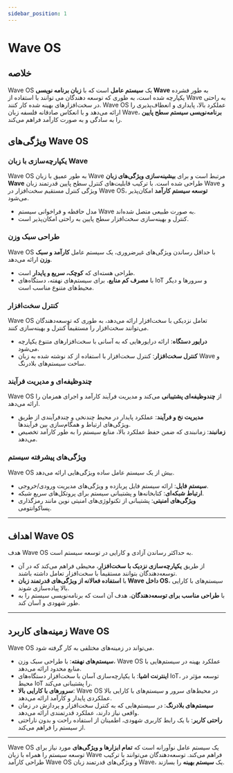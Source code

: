 ```yaml
---
sidebar_position: 1
---
```


# Wave OS

## خلاصه

Wave OS یک **سیستم عامل** است که با **زبان برنامه نویسی Wave** به طور فشرده یکپارچه شده است، به طوری که توسعه دهندگان می توانند با استفاده از Wave به راحتی در سخت‌افزارهای بهینه شده کار کنند.
Wave OS عملکرد بالا، پایداری و انعطاف‌پذیری را ارائه می‌دهد و با انعکاس صادقانه فلسفه زبان Wave، **برنامه‌نویسی سیستم سطح پایین** را به سادگی و به صورت کارآمد فراهم می‌کند.

## ویژگی‌های Wave OS

### یکپارچه‌سازی با زبان Wave

Wave OS به طور عمیق با زبان Wave مرتبط است و برای **بیشینه‌سازی ویژگی‌های زبان Wave** طراحی شده است. با ترکیب قابلیت‌های کنترل سطح پایین قدرتمند زبان Wave و ویژگی کنترل مستقیم سخت‌افزار در Wave OS، **توسعه سیستم کارآمد** امکان‌پذیر می‌شود.

- مدل حافظه و فراخوانی سیستم Wave به صورت طبیعی متصل شده‌اند.
- کنترل و بهینه‌سازی سخت‌افزار سطح پایین به راحتی امکان‌پذیر است.

### طراحی سبک وزن

Wave OS با حداقل رساندن ویژگی‌های غیرضروری، یک سیستم عامل **کارآمد و سبک وزن** ارائه می‌دهد.

- طراحی هسته‌ای که **کوچک، سریع و پایدار** است.
- با **مصرف کم منابع**، برای سیستم‌های نهفته، دستگاه‌های IoT و سرورها و دیگر محیط‌های متنوع مناسب است.

### کنترل سخت‌افزار

Wave OS تعامل نزدیکی با سخت‌افزار ارائه می‌دهد، به طوری که توسعه‌دهندگان می‌توانند سخت‌افزار را مستقیماً کنترل و بهینه‌سازی کنند.

- **درایور دستگاه**: ارائه درایورهایی که به آسانی با سخت‌افزارهای متنوع یکپارچه می‌شود.
- **کنترل سخت‌افزار**: کنترل سخت‌افزار با استفاده از کد نوشته شده به زبان Wave و ساخت سیستم‌های بلادرنگ.

### چندوظیفه‌ای و مدیریت فرآیند

Wave OS از **چندوظیفه‌ای پشتیبانی** می‌کند و مدیریت فرآیند کارآمد و اجرای همزمان را ارائه می‌دهد.

- **مدیریت نخ و فرآیند**: عملکرد پایدار در محیط چندنخی و چندفرآیندی از طریق ویژگی‌های ارتباط و همگام‌سازی بین فرآیندها.
- **زمانبند**: زمانبندی که ضمن حفظ عملکرد بالا، منابع سیستم را به طور کارآمد تخصیص می‌دهد.

### ویژگی‌های پیشرفته سیستم

Wave OS بیش از یک سیستم عامل ساده ویژگی‌هایی ارائه می‌دهد.

- **سیستم فایل**: ارائه سیستم فایل پربازده و ویژگی‌های مدیریت ورودی/خروجی.
- **ارتباط شبکه‌ای**: کتابخانه‌ها و پشتیبانی سیستم برای پروتکل‌های سریع شبکه.
- **ویژگی‌های امنیتی**: پشتیبانی از تکنولوژی‌های امنیتی نوین مانند رمزگذاری پساکوانتومی.

---

## اهداف Wave OS

هدف Wave OS به حداکثر رساندن آزادی و کارایی در توسعه سیستم است.

- از طریق **یکپارچه‌سازی نزدیک با سخت‌افزار**، محیطی فراهم می‌کند که در آن توسعه‌دهندگان بتوانند مستقیماً با سخت‌افزار تعامل داشته باشند.
- با **استفاده فعالانه از ویژگی‌های قدرتمند زبان Wave داخل OS**، سیستم‌های با کارایی بالا پیاده‌سازی شوند.
- با **طراحی مناسب برای توسعه‌دهندگان**، هدف آن است که برنامه‌نویسی سیستم را به طور شهودی و آسان کند.

---

## زمینه‌های کاربرد Wave OS

Wave OS می‌تواند در زمینه‌های مختلفی به کار گرفته شود.

- **سیستم‌های نهفته**: با طراحی سبک وزن، Wave OS عملکرد بهینه در سیستم‌هایی با منابع محدود ارائه می‌دهد.
- **اینترنت اشیا**: با یکپارچه‌سازی آسان با سخت‌افزار دستگاه‌های IoT، توسعه مؤثر در محیط IoT را پشتیبانی می‌کند.
- **سرورهای با کارایی بالا**: Wave OS در محیط‌های سرور و سیستم‌های با کارایی بالا عملکردی پایدار و کارآمد ارائه می‌دهد.
- **سیستم‌های بلادرنگ**: در سیستم‌هایی که به کنترل سخت‌افزار و پردازش در زمان واقعی نیاز دارند، عملکرد قدرتمندی ارائه می‌دهد.
- **راحتی کاربر**: با یک رابط کاربری شهودی، اطمینان از استفاده راحت و بدون ناراحتی از سیستم را فراهم می‌کند.

---

Wave OS یک سیستم عامل نوآورانه است که **تمام ابزارها و ویژگی‌های** مورد نیاز برای توسعه سیستم را همراه با زبان Wave فراهم می‌کند.
توسعه‌دهندگان می‌توانند با ترکیب طراحی کارآمد Wave OS و ویژگی‌های قدرتمند زبان Wave، یک **سیستم بهینه** را بسازند.
